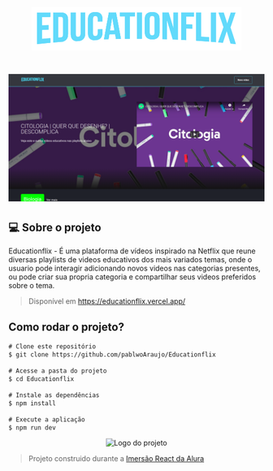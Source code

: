 <h1 align="center" >
    <img alt="Logo EducationFlix" src="./src/assets/img/Logo.png" />
</h1>

<h1 align="center">
    <img alt="Home Page" src="./src/assets/img/home.png" />
</h1>

## 💻 Sobre o projeto

Educationflix - É uma plataforma de vídeos inspirado na Netflix que reune diversas playlists de videos educativos dos mais variados temas, onde o usuario pode interagir adicionando novos videos nas categorias presentes, ou pode criar sua propria categoria e compartilhar seus videos preferidos sobre o tema.

> Disponível em https://educationflix.vercel.app/

## Como rodar o projeto?

```
# Clone este repositório
$ git clone https://github.com/pablwoAraujo/Educationflix

# Acesse a pasta do projeto
$ cd Educationflix

# Instale as dependências
$ npm install

# Execute a aplicação 
$ npm run dev
```

<p align="center">
  <img alt="Logo do projeto" width="150px" src="https://www.alura.com.br/assets/img/imersoes/react/imersao-react-logo.1594044142.svg" />
</p>

> Projeto construido durante a [Imersão React da Alura](https://www.alura.com.br/imersao-react/)
